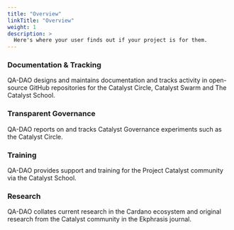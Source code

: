 ```yaml
---
title: "Overview"
linkTitle: "Overview"
weight: 1
description: >
  Here's where your user finds out if your project is for them.  
---
```


### Documentation & Tracking
QA-DAO designs and maintains documentation and tracks activity in open-source GitHub repositories for the Catalyst Circle, Catalyst Swarm and The Catalyst School.

### Transparent Governance
QA-DAO reports on and tracks Catalyst Governance experiments such as the Catalyst Circle.

### Training
QA-DAO provides support and training for the Project Catalyst community via the Catalyst School.

### Research
QA-DAO collates current research in the Cardano ecosystem and original research from the Catalyst community in the Ekphrasis journal.

